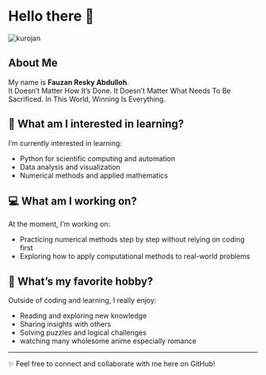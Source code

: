 # Hello there 👋
![kurojan](https://github.com/user-attachments/assets/bda2aa08-623e-4ef3-a612-a884534edb95)

## About Me
My name is **Fauzan Resky Abdulloh**.  
It Doesn’t Matter How It’s Done. It Doesn’t Matter What Needs To Be Sacrificed. In This World, Winning Is Everything.

## 🌱 What am I interested in learning?
I’m currently interested in learning:
- Python for scientific computing and automation  
- Data analysis and visualization   
- Numerical methods and applied mathematics

## 💻 What am I working on?
At the moment, I’m working on:
- Practicing numerical methods step by step without relying on coding first  
- Exploring how to apply computational methods to real-world problems  

## 🎯 What’s my favorite hobby?
Outside of coding and learning, I really enjoy:
- Reading and exploring new knowledge  
- Sharing insights with others  
- Solving puzzles and logical challenges
- watching many wholesome anime especially romance

---

✨ Feel free to connect and collaborate with me here on GitHub!
